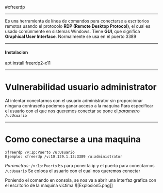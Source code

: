 #xfreerdp

------

Es una herramienta de línea de comandos para conectarse a escritorios remotos usando el protocolo **RDP (Remote Desktop Protocol)**, el cual es usado comúnmente en sistemas Windows. Tiene **GUI**, que significa **Graphical User Interface**.
Normalmente se usa en el puerto 3389

------------
#### Instalacion
apt install freerdp2-x11 

--------
# Vulnerabilidad usuario administrator
Al intentar conectarnos con el usuario administrator sin proporcionar ninguna contraseña podemos ganar acceso a la maquina
Para especificar el usuario con el que nos queremos conectar se pone el *parametro* `/u:Usuario`

---------
# Como conectarse a una maquina
```shell
xfreerdp /v:Ip:Puerto /u:Usuario
Ejemplo: xfreerdp /v:10.129.1.13:3389 /u:administrator
```
*Parametros:*
`/v:Ip:Puerto` Es para poner la ip y el puerto para conectarnos
`/u:Usuario` Se coloca el usuario con el cual nos queremos conectar

Poniendo el comando en consola, se nos va a abrir una interfaz grafica con el escritorio de la maquina victima
![[Explosion5.png]]

